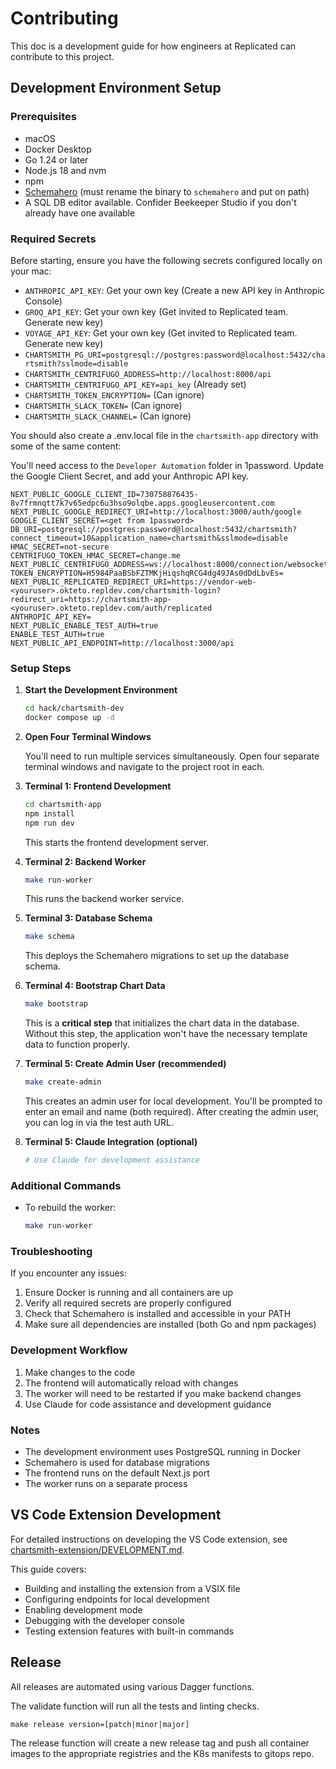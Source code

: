 # Contributing

This doc is a development guide for how engineers at Replicated can contribute to this project.

## Development Environment Setup

### Prerequisites

- macOS
- Docker Desktop
- Go 1.24 or later
- Node.js 18 and nvm 
- npm
- [Schemahero](https://schemahero.io/docs/installation/) (must rename the binary to `schemahero` and put on path)
- A SQL DB editor available. Confider Beekeeper Studio if you don't already have one available

### Required Secrets

Before starting, ensure you have the following secrets configured locally on your mac:

- `ANTHROPIC_API_KEY`: Get your own key (Create a new API key in Anthropic Console)
- `GROQ_API_KEY`: Get your own key (Get invited to Replicated team. Generate new key)
- `VOYAGE_API_KEY`: Get your own key (Get invited to Replicated team. Generate new key)
- `CHARTSMITH_PG_URI=postgresql://postgres:password@localhost:5432/chartsmith?sslmode=disable`
- `CHARTSMITH_CENTRIFUGO_ADDRESS=http://localhost:8000/api`
- `CHARTSMITH_CENTRIFUGO_API_KEY=api_key` (Already set)
- `CHARTSMITH_TOKEN_ENCRYPTION=` (Can ignore)
- `CHARTSMITH_SLACK_TOKEN=` (Can ignore)
- `CHARTSMITH_SLACK_CHANNEL=` (Can ignore)

You should also create a .env.local file in the `chartsmith-app` directory with some of the same content:

You'll need access to the `Developer Automation` folder in 1password. Update the Google Client Secret, and add your Anthropic API key.

```
NEXT_PUBLIC_GOOGLE_CLIENT_ID=730758876435-8v7frmnqtt7k7v65edpc6u3hso9olqbe.apps.googleusercontent.com
NEXT_PUBLIC_GOOGLE_REDIRECT_URI=http://localhost:3000/auth/google
GOOGLE_CLIENT_SECRET=<get from 1password>
DB_URI=postgresql://postgres:password@localhost:5432/chartsmith?connect_timeout=10&application_name=chartsmith&sslmode=disable
HMAC_SECRET=not-secure
CENTRIFUGO_TOKEN_HMAC_SECRET=change.me
NEXT_PUBLIC_CENTRIFUGO_ADDRESS=ws://localhost:8000/connection/websocket
TOKEN_ENCRYPTION=H5984PaaBSbFZTMKjHiqshqRCG4dg49JAs0dDdLbvEs=
NEXT_PUBLIC_REPLICATED_REDIRECT_URI=https://vendor-web-<youruser>.okteto.repldev.com/chartsmith-login?redirect_uri=https://chartsmith-app-<youruser>.okteto.repldev.com/auth/replicated
ANTHROPIC_API_KEY=
NEXT_PUBLIC_ENABLE_TEST_AUTH=true
ENABLE_TEST_AUTH=true
NEXT_PUBLIC_API_ENDPOINT=http://localhost:3000/api

```

### Setup Steps

1. **Start the Development Environment**

   ```bash
   cd hack/chartsmith-dev
   docker compose up -d
   ```

2. **Open Four Terminal Windows**

   You'll need to run multiple services simultaneously. Open four separate terminal windows and navigate to the project root in each.

3. **Terminal 1: Frontend Development**
   ```bash
   cd chartsmith-app
   npm install
   npm run dev
   ```
   This starts the frontend development server.

4. **Terminal 2: Backend Worker**
   ```bash
   make run-worker
   ```
   This runs the backend worker service.

5. **Terminal 3: Database Schema**
   ```bash
   make schema
   ```
   This deploys the Schemahero migrations to set up the database schema.

6. **Terminal 4: Bootstrap Chart Data**
   ```bash
   make bootstrap
   ```
   This is a **critical step** that initializes the chart data in the database. Without this step, the application won't have the necessary template data to function properly.

7. **Terminal 5: Create Admin User (recommended)**
   ```bash
   make create-admin
   ```
   This creates an admin user for local development. You'll be prompted to enter an email and name (both required). After creating the admin user, you can log in via the test auth URL.

8. **Terminal 5: Claude Integration (optional)**
   ```bash
   # Use Claude for development assistance
   ```

### Additional Commands

- To rebuild the worker:
  ```bash
  make run-worker
  ```

### Troubleshooting

If you encounter any issues:

1. Ensure Docker is running and all containers are up
2. Verify all required secrets are properly configured
3. Check that Schemahero is installed and accessible in your PATH
4. Make sure all dependencies are installed (both Go and npm packages)

### Development Workflow

1. Make changes to the code
2. The frontend will automatically reload with changes
3. The worker will need to be restarted if you make backend changes
4. Use Claude for code assistance and development guidance

### Notes

- The development environment uses PostgreSQL running in Docker
- Schemahero is used for database migrations
- The frontend runs on the default Next.js port
- The worker runs on a separate process

## VS Code Extension Development

For detailed instructions on developing the VS Code extension, see [chartsmith-extension/DEVELOPMENT.md](chartsmith-extension/DEVELOPMENT.md). 

This guide covers:
- Building and installing the extension from a VSIX file
- Configuring endpoints for local development
- Enabling development mode
- Debugging with the developer console
- Testing extension features with built-in commands

## Release

All releases are automated using various Dagger functions.


The validate function will run all the tests and linting checks.

```
make release version=[patch|minor|major]
```

The release function will create a new release tag and push all container images to the appropriate registries and the K8s manifests to gitops repo.
